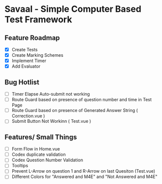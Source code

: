 # Savaal - Simple Computer Based Test Framework

## Feature Roadmap
* [x] Create Tests
* [x] Create Marking Schemes
* [x] Implement Timer
* [x] Add Evaluator

## Bug Hotlist
* [ ] Timer Elapse Auto-submit not working
* [ ] Route Guard based on presence of question number and time in Test Page
* [ ] Route Guard based on presence of Generated Answer String ( Correction.vue )
* [ ] Submit Button Not Workinn ( Test.vue )

## Features/ Small Things
* [ ] Form Flow in Home.vue
* [ ] Codex duplicate validation
* [ ] Codex Question Number Validation
* [ ] Tooltips
* [ ] Prevent L-Arrow on question 1 and R-Arrow on last Quesiton (Test.vue)
* [ ] Different Colors for "Answered and M4E" and "Not Answered and M4E"
